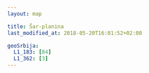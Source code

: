 ```yaml
---
layout: map

title: Šar-planina
last_modified_at: 2018-05-20T16:01:52+02:00

geoSrbija:
  L1_183: [84]
  L1_362: [3]
---
```

